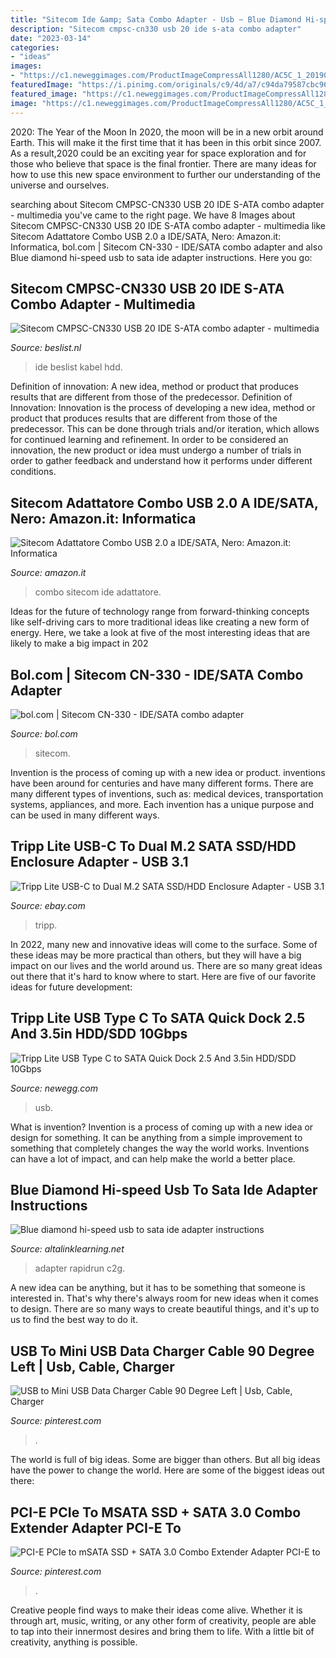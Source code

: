 ```yaml
---
title: "Sitecom Ide &amp; Sata Combo Adapter - Usb ~ Blue Diamond Hi-speed Usb To Sata Ide Adapter Instructions"
description: "Sitecom cmpsc-cn330 usb 20 ide s-ata combo adapter"
date: "2023-03-14"
categories:
- "ideas"
images:
- "https://c1.neweggimages.com/ProductImageCompressAll1280/AC5C_1_201903051546505357.jpg"
featuredImage: "https://i.pinimg.com/originals/c9/4d/a7/c94da79587cbc96a3a549b7fdb770781.jpg"
featured_image: "https://c1.neweggimages.com/ProductImageCompressAll1280/AC5C_1_201903051546505357.jpg"
image: "https://c1.neweggimages.com/ProductImageCompressAll1280/AC5C_1_201903051546505357.jpg"
---
```



2020: The Year of the Moon
In 2020, the moon will be in a new orbit around Earth. This will make it the first time that it has been in this orbit since 2007. As a result,2020 could be an exciting year for space exploration and for those who believe that space is the final frontier. There are many ideas for how to use this new space environment to further our understanding of the universe and ourselves.

	

		
searching about Sitecom CMPSC-CN330 USB 20 IDE S-ATA combo adapter - multimedia you've came to the right page. We have 8 Images about Sitecom CMPSC-CN330 USB 20 IDE S-ATA combo adapter - multimedia like Sitecom Adattatore Combo USB 2.0 a IDE/SATA, Nero: Amazon.it: Informatica, bol.com | Sitecom CN-330 - IDE/SATA combo adapter and also Blue diamond hi-speed usb to sata ide adapter instructions. Here you go:
		
    
## Sitecom CMPSC-CN330 USB 20 IDE S-ATA Combo Adapter - Multimedia

<img loading=lazy src="https://hwimages.beslist.net/beslist-images/2w8c11vdQYhZeF9rn2kw4fsxJtFj/394/F300/158f7d3220e8eff62405c23190245170/Converters/1-sets-USB-2.0-naar-IDE-SATA-S-ATA-2.5-3.5-HD-HDD-Harde-Schijf-Adapter-Converter-%2b-Power-kabel-OTB-U.jpg" onerror="this.onerror=null;this.src='https://tse1.mm.bing.net/th?id=OIP.QGaRd-UePvlyw-FC-ApaTQAAAA&amp;pid=15.1';" alt="Sitecom CMPSC-CN330 USB 20 IDE S-ATA combo adapter - multimedia">

_Source: beslist.nl_

>ide beslist kabel hdd. 

	

Definition of innovation: A new idea, method or product that produces results that are different from those of the predecessor.
Definition of Innovation: 
Innovation is the process of developing a new idea, method or product that produces results that are different from those of the predecessor. This can be done through trials and/or iteration, which allows for continued learning and refinement. In order to be considered an innovation, the new product or idea must undergo a number of trials in order to gather feedback and understand how it performs under different conditions.

    
## Sitecom Adattatore Combo USB 2.0 A IDE/SATA, Nero: Amazon.it: Informatica

<img loading=lazy src="https://images-eu.ssl-images-amazon.com/images/I/41LnkTrsSCL._SX300_QL70_.jpg" onerror="this.onerror=null;this.src='https://tse2.mm.bing.net/th?id=OIP.smluGnQH7KSBvWjAHFNTNAAAAA&amp;pid=15.1';" alt="Sitecom Adattatore Combo USB 2.0 a IDE/SATA, Nero: Amazon.it: Informatica">

_Source: amazon.it_

>combo sitecom ide adattatore. 

	

Ideas for the future of technology range from forward-thinking concepts like self-driving cars to more traditional ideas like creating a new form of energy. Here, we take a look at five of the most interesting ideas that are likely to make a big impact in 202
    
## Bol.com | Sitecom CN-330 - IDE/SATA Combo Adapter

<img loading=lazy src="https://media.s-bol.com/3kJvjLmB17M/536x840.jpg" onerror="this.onerror=null;this.src='https://tse3.mm.bing.net/th?id=OIP.MWGsAxbBTo2iNhSBXIUQYwHaLm&amp;pid=15.1';" alt="bol.com | Sitecom CN-330 - IDE/SATA combo adapter">

_Source: bol.com_

>sitecom. 

	

Invention is the process of coming up with a new idea or product. inventions have been around for centuries and have many different forms. There are many different types of inventions, such as: medical devices, transportation systems, appliances, and more. Each invention has a unique purpose and can be used in many different ways.

    
## Tripp Lite USB-C To Dual M.2 SATA SSD/HDD Enclosure Adapter - USB 3.1

<img loading=lazy src="https://images10.newegg.com/ProductImageCompressAll1280/A24G_1_20191122416992300.jpg" onerror="this.onerror=null;this.src='https://tse3.mm.bing.net/th?id=OIP.LyCFuduFZPTND2MsHYhx4wHaFj&amp;pid=15.1';" alt="Tripp Lite USB-C to Dual M.2 SATA SSD/HDD Enclosure Adapter - USB 3.1">

_Source: ebay.com_

>tripp. 

	

In 2022, many new and innovative ideas will come to the surface. Some of these ideas may be more practical than others, but they will have a big impact on our lives and the world around us. There are so many great ideas out there that it's hard to know where to start. Here are five of our favorite ideas for future development:

    
## Tripp Lite USB Type C To SATA Quick Dock 2.5 And 3.5in HDD/SDD 10Gbps

<img loading=lazy src="https://c1.neweggimages.com/ProductImageCompressAll1280/AC5C_1_201903051546505357.jpg" onerror="this.onerror=null;this.src='https://tse3.mm.bing.net/th?id=OIP.Q1_Ei7w5CKV8fsslj6q6sgHaFj&amp;pid=15.1';" alt="Tripp Lite USB Type C to SATA Quick Dock 2.5 And 3.5in HDD/SDD 10Gbps">

_Source: newegg.com_

>usb. 

	

What is invention?
Invention is a process of coming up with a new idea or design for something. It can be anything from a simple improvement to something that completely changes the way the world works. Inventions can have a lot of impact, and can help make the world a better place.

    
## Blue Diamond Hi-speed Usb To Sata Ide Adapter Instructions

<img loading=lazy src="https://altalinklearning.net/images/blue-diamond-hi-speed-usb-to-sata-ide-adapter-instructions.jpg" onerror="this.onerror=null;this.src='https://tse1.mm.bing.net/th?id=OIP.kuHFbqQ0ySSYxkxrx0LL5AAAAA&amp;pid=15.1';" alt="Blue diamond hi-speed usb to sata ide adapter instructions">

_Source: altalinklearning.net_

>adapter rapidrun c2g. 

	

A new idea can be anything, but it has to be something that someone is interested in. That's why there's always room for new ideas when it comes to design. There are so many ways to create beautiful things, and it's up to us to find the best way to do it.

    
## USB To Mini USB Data Charger Cable 90 Degree Left | Usb, Cable, Charger

<img loading=lazy src="https://i.pinimg.com/originals/c9/4d/a7/c94da79587cbc96a3a549b7fdb770781.jpg" onerror="this.onerror=null;this.src='https://tse1.mm.bing.net/th?id=OIP._QJvNOhoq6SMTVi5Uw4YyAHaHa&amp;pid=15.1';" alt="USB to Mini USB Data Charger Cable 90 Degree Left | Usb, Cable, Charger">

_Source: pinterest.com_

>. 

	

The world is full of big ideas. Some are bigger than others. But all big ideas have the power to change the world. Here are some of the biggest ideas out there:

    
## PCI-E PCIe To MSATA SSD + SATA 3.0 Combo Extender Adapter PCI-E To

<img loading=lazy src="https://i.pinimg.com/736x/0c/45/2d/0c452d9c6f9714b57f9ea7b56b8b20e8--aliexpress-promotion.jpg" onerror="this.onerror=null;this.src='https://tse3.mm.bing.net/th?id=OIP.vzVQHAJhhObPOnJGsyl-xQHaHa&amp;pid=15.1';" alt="PCI-E PCIe to mSATA SSD + SATA 3.0 Combo Extender Adapter PCI-E to">

_Source: pinterest.com_

>. 

	

Creative people find ways to make their ideas come alive. Whether it is through art, music, writing, or any other form of creativity, people are able to tap into their innermost desires and bring them to life. With a little bit of creativity, anything is possible.

